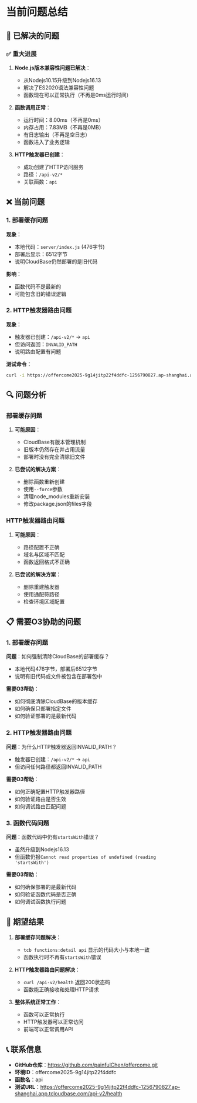 # 当前问题总结

## 🎯 已解决的问题

### ✅ 重大进展
1. **Node.js版本兼容性问题已解决**：
   - 从Nodejs10.15升级到Nodejs16.13
   - 解决了ES2020语法兼容性问题
   - 函数现在可以正常执行（不再是0ms运行时间）

2. **函数调用正常**：
   - 运行时间：8.00ms（不再是0ms）
   - 内存占用：7.83MB（不再是0MB）
   - 有日志输出（不再是空日志）
   - 函数进入了业务逻辑

3. **HTTP触发器已创建**：
   - 成功创建了HTTP访问服务
   - 路径：`/api-v2/*`
   - 关联函数：`api`

## ❌ 当前问题

### 1. 部署缓存问题
**现象**：
- 本地代码：`server/index.js` (476字节)
- 部署后显示：6512字节
- 说明CloudBase仍然部署的是旧代码

**影响**：
- 函数代码不是最新的
- 可能包含旧的错误逻辑

### 2. HTTP触发器路由问题
**现象**：
- 触发器已创建：`/api-v2/*` → `api`
- 但访问返回：`INVALID_PATH`
- 说明路由配置有问题

**测试命令**：
```bash
curl -i https://offercome2025-9g14jitp22f4ddfc-1256790827.ap-shanghai.app.tcloudbase.com/api-v2/health
```

## 🔍 问题分析

### 部署缓存问题
1. **可能原因**：
   - CloudBase有版本管理机制
   - 旧版本仍然存在并占用流量
   - 部署时没有完全清除旧文件

2. **已尝试的解决方案**：
   - 删除函数重新创建
   - 使用`--force`参数
   - 清理node_modules重新安装
   - 修改package.json的files字段

### HTTP触发器路由问题
1. **可能原因**：
   - 路径配置不正确
   - 域名与区域不匹配
   - 函数返回格式不正确

2. **已尝试的解决方案**：
   - 删除重建触发器
   - 使用通配符路径
   - 检查环境区域配置

## 📋 需要O3协助的问题

### 1. 部署缓存问题
**问题**：如何强制清除CloudBase的部署缓存？
- 本地代码476字节，部署后6512字节
- 说明有旧代码或文件被包含在部署包中

**需要O3帮助**：
- 如何彻底清除CloudBase的版本缓存
- 如何确保只部署指定文件
- 如何验证部署的是最新代码

### 2. HTTP触发器路由问题
**问题**：为什么HTTP触发器返回INVALID_PATH？
- 触发器已创建：`/api-v2/*` → `api`
- 但访问任何路径都返回INVALID_PATH

**需要O3帮助**：
- 如何正确配置HTTP触发器路径
- 如何验证路由是否生效
- 如何调试路由匹配问题

### 3. 函数代码问题
**问题**：函数代码中仍有`startsWith`错误？
- 虽然升级到Nodejs16.13
- 但函数仍报`Cannot read properties of undefined (reading 'startsWith')`

**需要O3帮助**：
- 如何确保部署的是最新代码
- 如何验证函数代码是否正确
- 如何调试函数执行问题

## 🎯 期望结果

1. **部署缓存问题解决**：
   - `tcb functions:detail api` 显示的代码大小与本地一致
   - 函数执行时不再有`startsWith`错误

2. **HTTP触发器路由问题解决**：
   - `curl /api-v2/health` 返回200状态码
   - 函数能正确接收和处理HTTP请求

3. **整体系统正常工作**：
   - 函数可以正常执行
   - HTTP触发器可以正常访问
   - 前端可以正常调用API

## 📞 联系信息

- **GitHub仓库**：https://github.com/painfulChen/offercome.git
- **环境ID**：offercome2025-9g14jitp22f4ddfc
- **函数名**：api
- **测试URL**：https://offercome2025-9g14jitp22f4ddfc-1256790827.ap-shanghai.app.tcloudbase.com/api-v2/health 